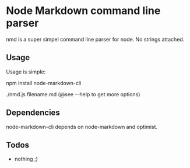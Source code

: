 # Node Markdown command line parser  #

nmd is a super simpel command line parser for node. No strings attached.


## Usage ##

Usage is simple:

npm install node-markdown-cli

./nmd.js filename.md (@see --help to get more options)

## Dependencies ##

node-markdown-cli depends on node-markdown and optimist.



## Todos ##

* nothing ;)